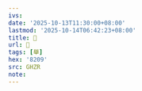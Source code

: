```yaml
---
ivs:
date: '2025-10-13T11:30:00+08:00'
lastmod: '2025-10-14T06:42:23+08:00'
title: 󰤁
url: 󰤁
tags: [舉]
hex: '8209'
src: GHZR
note:
---
```

